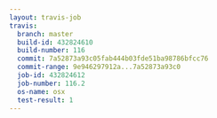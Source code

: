 ```yaml
---
layout: travis-job
travis:
  branch: master
  build-id: 432824610
  build-number: 116
  commit: 7a52873a93c05fab444b03fde51ba98786bfcc76
  commit-range: 9e946297912a...7a52873a93c0
  job-id: 432824612
  job-number: 116.2
  os-name: osx
  test-result: 1
---
```

